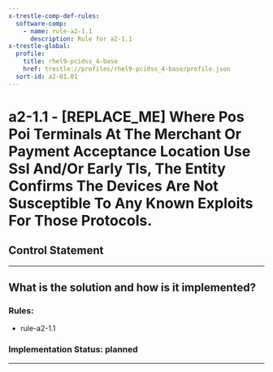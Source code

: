 ```yaml
---
x-trestle-comp-def-rules:
  software-comp:
    - name: rule-a2-1.1
      description: Rule for a2-1.1
x-trestle-global:
  profile:
    title: rhel9-pcidss_4-base
    href: trestle://profiles/rhel9-pcidss_4-base/profile.json
  sort-id: a2-01.01
---
```


# a2-1.1 - \[REPLACE_ME\] Where Pos Poi Terminals At The Merchant Or Payment Acceptance Location Use Ssl And/Or Early Tls, The Entity Confirms The Devices Are Not Susceptible To Any Known Exploits For Those Protocols.

## Control Statement

______________________________________________________________________

## What is the solution and how is it implemented?

<!-- For implementation status enter one of: implemented, partial, planned, alternative, not-applicable -->

<!-- Note that the list of rules under ### Rules: is read-only and changes will not be captured after assembly to JSON -->

<!-- Add control implementation description here for control: a2-1.1 -->

### Rules:

  - rule-a2-1.1

### Implementation Status: planned

______________________________________________________________________
